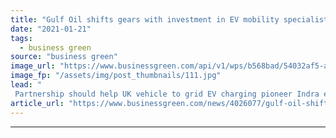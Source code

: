 ```yaml
---
title: "Gulf Oil shifts gears with investment in EV mobility specialist Indra"
date: "2021-01-21"
tags: 
  - business green
source: "business green"
image_url: "https://www.businessgreen.com/api/v1/wps/b568bad/54032af5-a436-4a77-87a3-8fab953d6dff/7/OVO-Smart-Charger-185x114.jpg"
image_fp: "/assets/img/post_thumbnails/111.jpg"
lead: "
 Partnership should help UK vehicle to grid EV charging pioneer Indra expand its business in overseas markets ..."
article_url: "https://www.businessgreen.com/news/4026077/gulf-oil-shifts-gears-investment-ev-mobility-specialist-indra"
---
```


---
